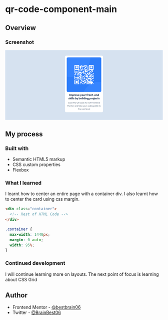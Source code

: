# qr-code-component-main

## Overview

### Screenshot

![](images\qr-code-component-screenshot.png)

## My process

### Built with

- Semantic HTML5 markup
- CSS custom properties
- Flexbox

### What I learned

I learnt how to center an entire page with a container div.
I also learnt how to center the card using css margin.

```html
<div class="container">
  <!-- Rest of HTML Code -->
</div>
```

```css
.container {
  max-width: 1440px;
  margin: 0 auto;
  width: 95%;
}
```

### Continued development

I will continue learning more on layouts. The next point of focus is learning about CSS Grid

## Author

<!-- - Website - [Ikechukwu Chidera](https://www.your-site.com)  -->

- Frontend Mentor - [@bestbrain06](https://www.frontendmentor.io/profile/bestbrain06)
- Twitter - [@BrainBest06](https://x.com/BrainBest06)

